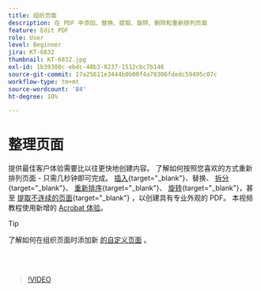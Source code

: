 ```yaml
---
title: 组织页面
description: 在 PDF 中添加、替换、提取、旋转、删除和重新排列页面
feature: Edit PDF
role: User
level: Beginner
jira: KT-6832
thumbnail: KT-6832.jpg
exl-id: 1b39380c-ebdc-48b3-8237-1512cbc7b146
source-git-commit: 17a25611e3444b0b00f4a78306fdedc59495c07c
workflow-type: tm+mt
source-wordcount: '84'
ht-degree: 10%

---
```


# 整理页面

提供最佳客户体验需要比以往更快地创建内容。 了解如何按照您喜欢的方式重新排列页面 - 只需几秒钟即可完成。 [插入](https://www.adobe.com/acrobat/online/add-pages-to-pdf.html){target="_blank"}、替换、 [拆分](https://www.adobe.com/acrobat/online/split-pdf.html){target="_blank"}、 [重新排序](https://www.adobe.com/acrobat/online/rearrange-pdf.html){target="_blank"}、 [旋转](https://www.adobe.com/acrobat/online/rotate-pdf.html){target="_blank"}，甚至 [提取不连续的页面](https://www.adobe.com/acrobat/online/extract-pdf-pages.html){target="_blank"} ，以创建具有专业外观的 PDF。 本视频教程使用新增的 [Acrobat 体验](new-workspace.md)。

>[!TIP]
>
>了解如何在组织页面时添加新 [的自定义页面](add-custom-page.md) 。

<br> 

>[!VIDEO](https://video.tv.adobe.com/v/3409022?quality=12&learn=on&hidetitle=true)